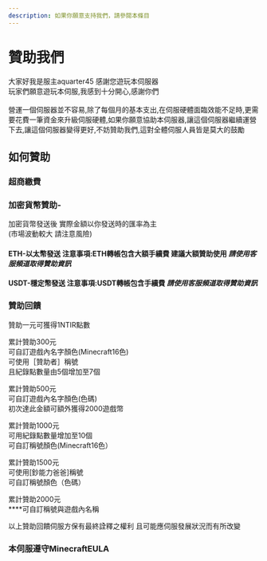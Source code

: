 ```yaml
---
description: 如果你願意支持我們，請參閱本條目
---
```


# 贊助我們

大家好我是服主aquarter45 感謝您遊玩本伺服器\
玩家們願意遊玩本伺服,我感到十分開心,感謝你們\
\
營運一個伺服器並不容易,除了每個月的基本支出,在伺服硬體面臨效能不足時,更需要花費一筆資金來升級伺服硬體,如果你願意協助本伺服器,讓這個伺服器繼續運營下去,讓這個伺服器變得更好,不妨贊助我們,這對全體伺服人員皆是莫大的鼓勵

## 如何贊助 <a href="#ru-he-zan-zhu" id="ru-he-zan-zhu"></a>

### 超商繳費

### 加密貨幣贊助- <a href="#jia-mi-huo-bi-zan-zhu" id="jia-mi-huo-bi-zan-zhu"></a>

加密貨幣發送後 實際金額以你發送時的匯率為主\
(市場波動較大 請注意風險)

#### ETH-以太幣發送 **注意事項:ETH轉帳包含大額手續費 建議大額贊助使用** _請使用客服頻道取得贊助資訊_ <a href="#eth-yi-tai-bi-fa-song" id="eth-yi-tai-bi-fa-song"></a>

#### USDT-穩定幣發送 **注意事項:USDT轉帳包含手續費** _請使用客服頻道取得贊助資訊_ <a href="#usdt-wen-ding-bi-fa-song" id="usdt-wen-ding-bi-fa-song"></a>

### 贊助回饋 <a href="#zan-zhu-hui-kui" id="zan-zhu-hui-kui"></a>

贊助一元可獲得1NTIR點數

累計贊助300元\
可自訂遊戲內名字顏色(Minecraft16色)\
可使用［贊助者］稱號\
且紀錄點數量由5個增加至7個

累計贊助500元\
可自訂遊戲內名字顏色(色碼)\
初次達此金額可額外獲得2000遊戲幣

累計贊助1000元\
可用紀錄點數量增加至10個\
可自訂稱號顏色(Minecraft16色）

累計贊助1500元\
可使用\[鈔能力爸爸]稱號\
可自訂稱號顏色（色碼）

累計贊助2000元\
****可自訂稱號與遊戲內名稱

以上贊助回饋伺服方保有最終詮釋之權利 且可能應伺服發展狀況而有所改變

### 本伺服遵守MinecraftEULA
